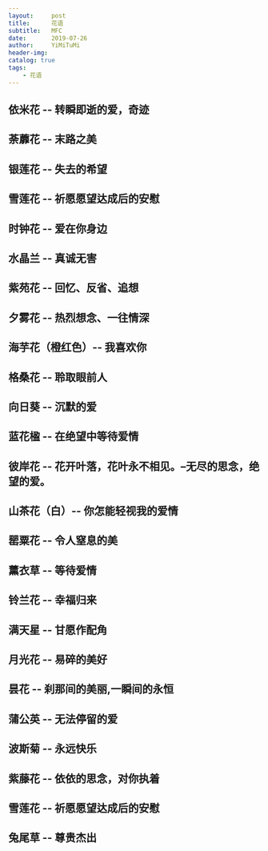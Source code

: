 ```yaml
---
layout:     post
title:      花语
subtitle:   MFC
date:       2019-07-26
author:     YiMiTuMi
header-img: 
catalog: true
tags:
    - 花语
---
```


## 依米花 -- 转瞬即逝的爱，奇迹

## 荼蘼花 -- 末路之美

## 银莲花 -- 失去的希望

## 雪莲花 -- 祈愿愿望达成后的安慰

## 时钟花 -- 爱在你身边

## 水晶兰 -- 真诚无害

## 紫苑花 -- 回忆、反省、追想

## 夕雾花 -- 热烈想念、一往情深

## 海芋花（橙红色）-- 我喜欢你

## 格桑花 -- 聆取眼前人

## 向日葵 -- 沉默的爱

## 蓝花楹 -- 在绝望中等待爱情

## 彼岸花 -- 花开叶落，花叶永不相见。–无尽的思念，绝望的爱。

## 山茶花（白）-- 你怎能轻视我的爱情

## 罂粟花 -- 令人窒息的美

## 薰衣草 -- 等待爱情

## 铃兰花 -- 幸福归来

## 满天星 -- 甘愿作配角

## 月光花 -- 易碎的美好

## 昙花 -- 刹那间的美丽,一瞬间的永恒

## 蒲公英 -- 无法停留的爱

## 波斯菊 -- 永远快乐

## 紫藤花 -- 依依的思念，对你执着

## 雪莲花 -- 祈愿愿望达成后的安慰 

## 兔尾草 -- 尊贵杰出
